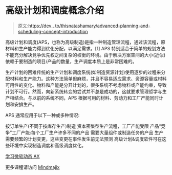 # 高级计划和调度概念介绍

> 原文:[https://dev . to/thisnatashamary/advanced-planning-and-scheduling-concept-introduction](https://dev.to/thisnatashamary/advanced-planning-and-scheduling-concept-introduction)

高级计划和调度(APS，也称为高级制造)是指一种制造管理流程，通过该流程，原材料和生产能力得到优化分配，以满足需求。[1] APS 特别适合于简单的规划方法不能充分解决竞争优先权之间复杂的权衡的环境。由于解决方案空间的大小(近似)依赖于要制造的项目/产品的数量，生产调度本质上是非常困难的。

生产计划的困难传统的生产计划和调度系统(如制造资源计划)使用逐步的过程来分配材料和生产能力。这种方法简单但麻烦，并且不容易适应需求、资源容量或材料可用性的变化。物料和产能是分开计划的，很多系统不考虑物料或产能约束，导致计划不可行。然而，向新系统转变的尝试并不总是成功的，这就要求管理哲学与生产相结合。与以前的系统不同，APS 根据可用的材料、劳动力和工厂产能同时计划和安排生产。

APS 通常应用于以下一种或多种情况:

按订单生产(不同于按库存生产)制造
资本密集型生产流程，工厂产能受限
产品“竞争”工厂产能:每个工厂生产许多不同的产品
需要大量组件或制造任务的产品
生产需要频繁的计划变更，这些变更在事件发生前无法预测
高级计划&调度软件可在这些环境中实现制造调度和高级调度优化。

[学习微软动态 AX](https://mindmajix.com/microsoft-dynamics-ax-training)

更多课程请访问 [Mindmajix](https://mindmajix.com)